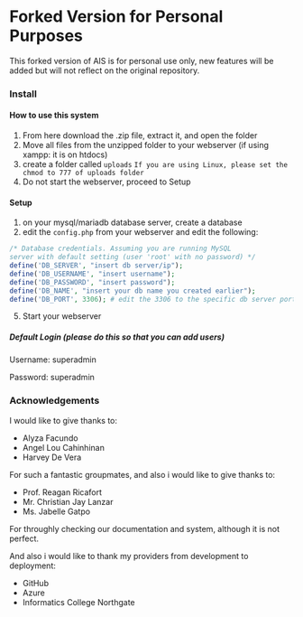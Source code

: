 # Forked Version for Personal Purposes
This forked version of AIS is for personal use only, new features will be added but will not reflect on the original repository.

### Install
#### How to use this system

1. From here download the .zip file, extract it, and open the folder
2. Move all files from the unzipped folder to your webserver (if using xampp: it is on htdocs)
3. create a folder called `uploads`
`If you are using Linux, please set the chmod to 777 of uploads folder`
4. Do not start the webserver, proceed to Setup

#### Setup

1. on your mysql/mariadb database server, create a database
2. edit the `config.php` from your webserver and edit the following:
```php
/* Database credentials. Assuming you are running MySQL
server with default setting (user 'root' with no password) */
define('DB_SERVER', "insert db server/ip");
define('DB_USERNAME', "insert username");
define('DB_PASSWORD', "insert password");
define('DB_NAME', "insert your db name you created earlier");
define('DB_PORT', 3306); # edit the 3306 to the specific db server port
```
5. Start your webserver

##### Default Login (please do this so that you can add users)
Username: superadmin

Password: superadmin

### Acknowledgements
I would like to give thanks to:
- Alyza Facundo
- Angel Lou Cahinhinan
- Harvey De Vera

For such a fantastic groupmates, and also i would like to give thanks to:
- Prof. Reagan Ricafort
- Mr. Christian Jay Lanzar
- Ms. Jabelle Gatpo

For throughly checking our documentation and system, although it is not perfect.

And also i would like to thank my providers from development to deployment:
- GitHub
- Azure
- Informatics College Northgate
